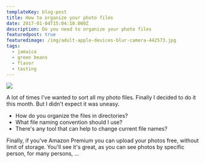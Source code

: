 ```yaml
---
templateKey: blog-post
title: How to organize your photo files
date: 2017-01-04T15:04:10.000Z
description: Do you need to organize your photo files
featuredpost: true
featuredimage: /img/adult-apple-devices-blur-camera-442573.jpg
tags:
  - jamaica
  - green beans
  - flavor
  - tasting
---
```

![](/img/adult-apple-devices-blur-camera-442573.jpg)

A lot of times I've wanted to sort all my photo files. Finally I decided to do it this month. But I didn't expect it was uneasy.

* How do you organize the files in directories?
* What file naming convention should I use?
* There's any tool that can help to change current file names?



Finally, if you've Amazon Premium you can upload your photos free, without limit of storage. You'll see it's great, as you can see photos by specific person, for many persons, ...